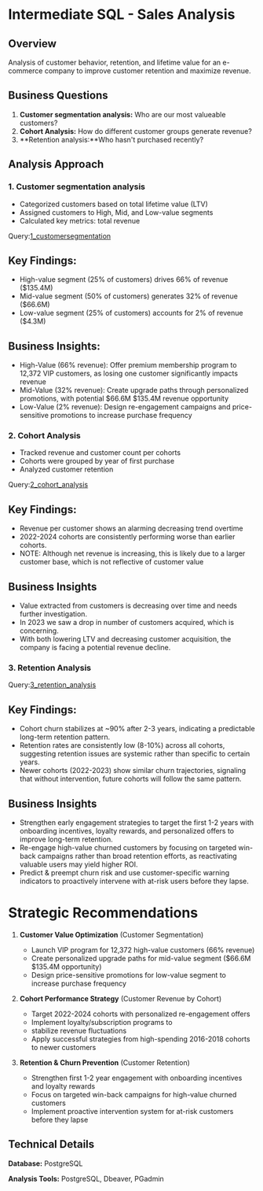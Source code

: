 # Intermediate SQL - Sales Analysis
## Overview
Analysis of customer behavior, retention, and lifetime value for an e-commerce company to improve customer retention and maximize revenue.

## Business Questions
1. **Customer segmentation analysis:** Who are our most valueable customers?
2. **Cohort Analysis:** How do different customer groups generate revenue?
3. **Retention analysis:**Who hasn't purchased recently?


## Analysis Approach

### 1. Customer segmentation analysis
- Categorized customers based on total lifetime value (LTV)
- Assigned customers to High, Mid, and Low-value segments
- Calculated key metrics: total revenue

 Query:[1_customersegmentation](/Scripts/1_customersegmentation.sql)

 ## Key Findings:
 - High-value segment (25% of customers) drives 66% of revenue ($135.4M)
- Mid-value segment (50% of customers) generates 32% of revenue ($66.6M)
- Low-value segment (25% of customers) accounts for 2% of revenue ($4.3M)
 ## Business Insights:
 - High-Value (66% revenue): Offer premium membership program to 12,372 VIP customers, as losing one customer significantly impacts revenue
- Mid-Value (32% revenue): Create upgrade paths through personalized promotions, with potential $66.6M $135.4M revenue opportunity
- Low-Value (2% revenue): Design re-engagement campaigns and price-sensitive promotions to increase purchase frequency

 

 ### 2. Cohort Analysis
 - Tracked revenue and customer count per cohorts
 - Cohorts were grouped by year of first purchase
 - Analyzed customer retention

Query:[2_cohort_analysis](/2_cohort_analysis.sql)

## Key Findings:
- Revenue per customer shows an alarming decreasing trend overtime
- 2022-2024 cohorts are consistently performing worse than earlier cohorts.
- NOTE: Although net revenue is increasing, this is likely due to a larger customer base, which is not reflective of customer value

## Business Insights 
- Value extracted from customers is decreasing over time and needs further investigation.
- In 2023 we saw a drop in number of customers acquired, which is concerning.
- With both lowering LTV and decreasing customer acquisition, the company is facing a potential revenue decline.

 ### 3. Retention Analysis

Query:[3_retention_analysis](/3_retention_analysis.sql)

## Key Findings:
- Cohort churn stabilizes at ~90% after 2-3 years, indicating a predictable long-term retention pattern.
- Retention rates are consistently low (8-10%) across all cohorts, suggesting retention issues are systemic rather than specific to certain years.
- Newer cohorts (2022-2023) show similar churn trajectories, signaling that without intervention, future cohorts will follow the same pattern.

## Business Insights 
- Strengthen early engagement strategies to target the first 1-2 years with onboarding incentives, loyalty rewards, and personalized offers to improve long-term retention.
- Re-engage high-value churned customers by focusing on targeted win-back campaigns rather than broad retention efforts, as reactivating valuable users may yield higher ROI.
- Predict & preempt churn risk and use customer-specific warning indicators to proactively intervene with at-risk users before they lapse.

# Strategic Recommendations

1. **Customer Value Optimization** (Customer Segmentation)

     - Launch VIP program for 12,372 high-value customers (66% revenue)
    - Create personalized upgrade paths for mid-value segment ($66.6M $135.4M opportunity)
    - Design price-sensitive promotions for low-value segment to increase purchase frequency

2. **Cohort Performance Strategy** (Customer Revenue by Cohort)
    - Target 2022-2024 cohorts with personalized re-engagement offers
    - Implement loyalty/subscription programs to
    - stabilize revenue fluctuations
    - Apply successful strategies from high-spending 2016-2018 cohorts to newer customers
3. **Retention & Churn Prevention** (Customer Retention)

    - Strengthen first 1-2 year engagement with onboarding incentives and loyalty rewards
    - Focus on targeted win-back campaigns for high-value churned customers
    - Implement proactive intervention system for at-risk customers before they lapse


## Technical Details

**Database:** PostgreSQL

**Analysis Tools:** PostgreSQL, Dbeaver, PGadmin

